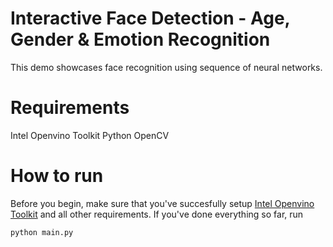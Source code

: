 # Interactive Face Detection - Age, Gender & Emotion Recognition

This demo showcases face recognition using sequence of neural networks.

# Requirements
Intel Openvino Toolkit
Python
OpenCV

# How to run
Before you begin, make sure that you've succesfully setup [Intel Openvino Toolkit](https://software.intel.com/en-us/openvino-toolkit/documentation/get-started) and all other requirements. If you've done everything so far, run

```bash
python main.py
```
